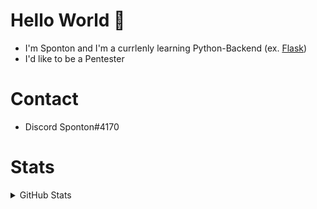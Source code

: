 # Hello World 👋

* I'm Sponton and I'm a currlenly learning Python-Backend (ex. [Flask](https://flask.palletsprojects.com/en/2.0.x/))  <br>
* I'd like to be a Pentester

 
# Contact
* Discord Sponton#4170
 
 
 # Stats
<details>
 <summary>GitHub Stats</summary>
 <br>
 <img align="left" alt="Sponton1x's GitHub Stats" src="https://github-readme-stats.vercel.app/api?username=Sponton1x&show_icons=true&hide_border=true&theme=radical" />

 <br>
 <img aling="left" alt="Sponton1x's Top Languages" src="https://github-readme-stats.vercel.app/api/top-langs/?username=Sponton1x"
</details>
